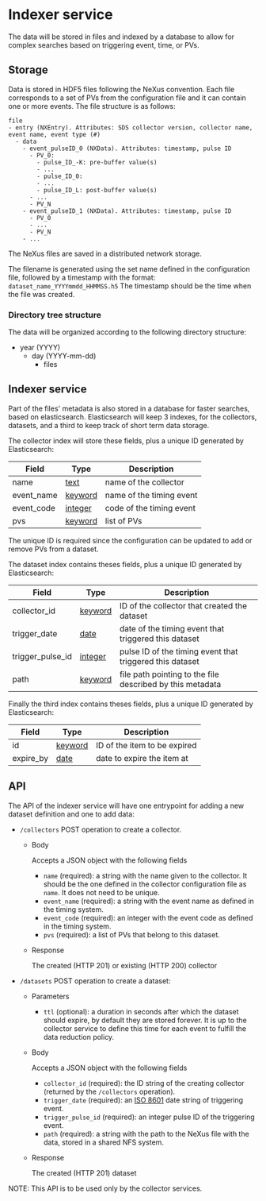 # Indexer service
The data will be stored in files and indexed by a database to allow for complex searches based on triggering event, time, or PVs.

## Storage
Data is stored in HDF5 files following the NeXus convention. Each file corresponds to a set of PVs from the configuration file and it can contain one or more events. The file structure is as follows:

    file
    - entry (NXEntry). Attributes: SDS collector version, collector name, event name, event type (#)
      - data
        - event_pulseID_0 (NXData). Attributes: timestamp, pulse ID
          - PV_0:
            - pulse_ID_-K: pre-buffer value(s)
            - ...
            - pulse_ID_0: 
            - ...
            - pulse_ID_L: post-buffer value(s)
          - ...
          - PV_N
        - event_pulseID_1 (NXData). Attributes: timestamp, pulse ID
          - PV_0
          - ...
          - PV_N
        - ...

The NeXus files are saved in a distributed network storage.

The filename is generated using the set name defined in the configuration file, followed by a timestamp with the format:
`dataset_name_YYYYmmdd_HHMMSS.h5`
The timestamp should be the time when the file was created.

### Directory tree structure
The data will be organized according to the following directory structure:
- year (YYYY)
  - day (YYYY-mm-dd)
    - files

## Indexer service
Part of the files' metadata is also stored in a database for faster searches, based on elasticsearch.
Elasticsearch will keep 3 indexes, for the collectors, datasets, and a third to keep track of short term data storage.

The collector index will store these fields, plus a unique ID generated by Elasticsearch:

Field|Type|Description
-----|----|---
name        | [text](https://www.elastic.co/guide/en/elasticsearch/reference/current/text.html)       | name of the collector
event_name  | [keyword](https://www.elastic.co/guide/en/elasticsearch/reference/current/keyword.html) | name of the timing event
event_code  | [integer](https://www.elastic.co/guide/en/elasticsearch/reference/current/number.html)  | code of the timing event
pvs         | [keyword](https://www.elastic.co/guide/en/elasticsearch/reference/current/keyword.html) | list of PVs

The unique ID is required since the configuration can be updated to add or remove PVs from a dataset.

The dataset index contains theses fields, plus a unique ID generated by Elasticsearch:

Field|Type|Description
-----|----|---
collector_id      | [keyword](https://www.elastic.co/guide/en/elasticsearch/reference/current/keyword.html) | ID of the collector that created the dataset
trigger_date      | [date](https://www.elastic.co/guide/en/elasticsearch/reference/current/date.html)       | date of the timing event that triggered this dataset
trigger_pulse_id  | [integer](https://www.elastic.co/guide/en/elasticsearch/reference/current/number.html) | pulse ID of the timing event that triggered this dataset
path              | [keyword](https://www.elastic.co/guide/en/elasticsearch/reference/current/keyword.html) | file path pointing to the file described by this metadata

Finally the third  index contains theses fields, plus a unique ID generated by Elasticsearch:

Field|Type|Description
-----|----|---
id        | [keyword](https://www.elastic.co/guide/en/elasticsearch/reference/current/keyword.html) | ID of the item to be expired
expire_by | [date](https://www.elastic.co/guide/en/elasticsearch/reference/current/date.html)       | date to expire the item at

## API
The API of the indexer service will have one entrypoint for adding a new dataset definition and one to add data:


- `/collectors` POST operation to create a collector.  
  - Body
    
    Accepts a JSON object with the following fields
    - `name` (required): a string with the name given to the collector. It should be the one defined in the collector configuration file as `name`. It does not need to be unique.
    - `event_name` (required): a string with the event name as defined in the timing system.
    - `event_code` (required): an integer with the event code as defined in the timing system.
    - `pvs` (required): a list of PVs that belong to this dataset.
  - Response
    
    The created (HTTP 201) or existing (HTTP 200) collector

- `/datasets` POST operation to create a dataset:
  - Parameters
    - `ttl` (optional): a duration in seconds after which the dataset should expire, by default they are stored forever. It is up to the collector service to define this time for each event to fulfill the data reduction policy.
  - Body

    Accepts a JSON object with the following fields
    - `collector_id` (required): the ID string of the creating collector (returned by the `/collectors` operation).
    - `trigger_date` (required): an [ISO 8601](https://en.wikipedia.org/wiki/ISO_8601) date string of triggering event.
    - `trigger_pulse_id` (required): an integer pulse ID of the triggering event.
    - `path` (required): a string with the path to the NeXus file with the data, stored in a shared NFS system.
  - Response
    
    The created (HTTP 201) dataset

NOTE: This API is to be used only by the collector services.